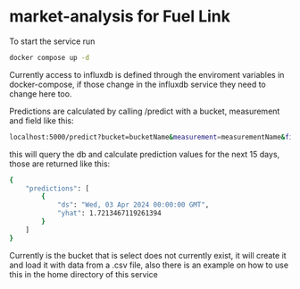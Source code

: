 # market-analysis for Fuel Link

To start the service run

```bash
docker compose up -d
```

Currently access to influxdb is defined through the enviroment variables in docker-compose, if those change in the influxdb service they need to change here too.

Predictions are calculated by calling /predict with a bucket, measurement and field like this:

```bash
localhost:5000/predict?bucket=bucketName&measurement=measurementName&field=fieldName
```

this will query the db and calculate prediction values for the next 15 days, those are returned like this:

```bash
{
    "predictions": [
        {
            "ds": "Wed, 03 Apr 2024 00:00:00 GMT",
            "yhat": 1.7213467119261394
        }
    ]
}
```
Currently is the bucket that is select does not currently exist, it will create it and load it with data from a .csv file, also there is an example on how to use this in the home directory of this service